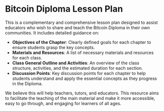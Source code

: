 # Bitcoin Diploma Lesson Plan

This is a complementary and comprehensive lesson plan designed to assist educators who wish to share and teach the Bitcoin Diploma in their own communities. It includes detailed guidance on:

- **Objectives of the Chapter**: Clearly defined goals for each chapter to ensure students grasp the key concepts.
- **Materials and Resources**: A list of necessary materials and resources for each class.
- **Class General Outline and Activities**: An overview of the class structure, activities, and the estimated duration for each section.
- **Discussion Points**: Key discussion points for each chapter to help students understand and apply the essential concepts as they progress in the Diploma.

We believe this will help teachers, tutors, and educators. This resource aims to facilitate the teaching of the main material and make it more accessible, easy to go through, and engaging for learners of all ages.

